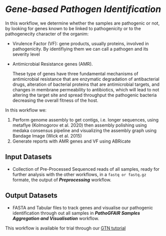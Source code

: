# _Gene-based Pathogen Identification_

In this workflow, we determine whether the samples are pathogenic or not, by looking for genes known to be linked to pathogenicity or to the pathogenecity character of the organim:

- Virulence Factor (VF): gene products, usually proteins, involved in pathogenicity. By identifiying them we can call a pathogen and its severity level

- Antimicrobial Resistance genes (AMR).

    These type of genes have three fundamental mechanisms of antimicrobial resistance that are enzymatic degradation of antibacterial drugs, alteration of bacterial proteins that are antimicrobial targets, and changes in membrane permeability to antibiotics, which will lead to not altering the target site and spread throughput the pathogenic bacteria decreasing the overall fitness of the host.

In this workflow we:

1. Perform genome assembly to get contigs, i.e. longer sequences, using metaflye (Kolmogorov et al. 2020) then assembly polishing using medaka consensus pipeline and visualizing the assembly graph using Bandage Image (Wick et al. 2015)
2. Generate reports with AMR genes and VF using ABRicate

## Input Datasets
- Collection of Pre-Processed Sequenced reads of all samples, ready for further analysis with the other workflows, in a `fastq or fastq.gz` formate, the output of **_Preprocessing_** workflow.

## Output Datasets
- FASTA and Tabular files to track genes and visualise our pathogenic identification through out all samples in **_PathoGFAIR Samples Aggregation and Visualisation_** workflow.

This workflow is available for trial through our [GTN tutorial](https://training.galaxyproject.org/training-material/topics/microbiome/tutorials/pathogen-detection-from-nanopore-foodborne-data/tutorial.html)
